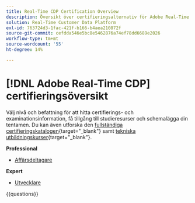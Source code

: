 ```yaml
---
title: Real-Time CDP Certification Overview
description: Översikt över certifieringsalternativ för Adobe Real-Time CDP
solution: Real-Time Customer Data Platform
exl-id: 763724d3-1fac-421f-b166-b4aea210872f
source-git-commit: cefdda546e5bc8e5462876a74ef78dd6689e2026
workflow-type: tm+mt
source-wordcount: '55'
ht-degree: 14%

---
```


# [!DNL Adobe Real-Time CDP] certifieringsöversikt

Välj nivå och befattning för att hitta certifierings- och examinationsinformation, få tillgång till studieresurser och schemalägga din tentamen. Du kan även utforska den [fullständiga certifieringskatalogen](https://certification.adobe.com/certifications){target="_blank"} samt [tekniska utbildningskurser](https://certification.adobe.com/courses/?/courses){target="_blank"}.

**Professional**

* [Affärsdeltagare](https://certification.adobe.com/certification/real-time-cdp-business-practitioner-professional) <!--AD0-E602-->

**Expert**

* [Utvecklare](https://certification.adobe.com/certification/real-time-customer-data-platform-developer-expert) <!--AD0-E605-->

{{questions}}

